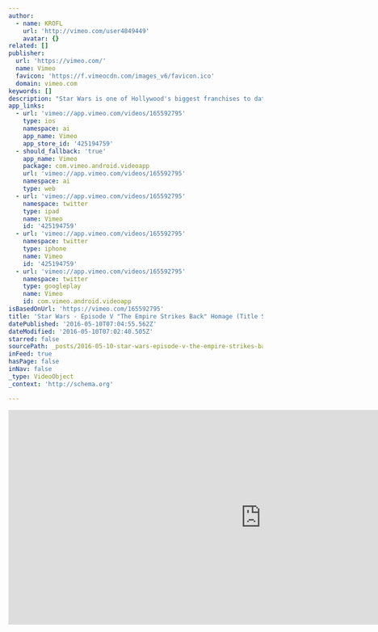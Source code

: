 ```yaml
---
author:
  - name: KROFL
    url: 'http://vimeo.com/user4849449'
    avatar: {}
related: []
publisher:
  url: 'https://vimeo.com/'
  name: Vimeo
  favicon: 'https://f.vimeocdn.com/images_v6/favicon.ico'
  domain: vimeo.com
keywords: []
description: "Star Wars is one of Hollywood's biggest franchises to date, containing one of the most unique universes in sci-fi fiction. Not only is the universe incredibly iconic, so is it's title sequence (the famous title crawl). Designed by Dan Perri, the title sequence is one of the most recognizable introductions in the history of film."
app_links:
  - url: 'vimeo://app.vimeo.com/videos/165592795'
    type: ios
    namespace: ai
    app_name: Vimeo
    app_store_id: '425194759'
  - should_fallback: 'true'
    app_name: Vimeo
    package: com.vimeo.android.videoapp
    url: 'vimeo://app.vimeo.com/videos/165592795'
    namespace: ai
    type: web
  - url: 'vimeo://app.vimeo.com/videos/165592795'
    namespace: twitter
    type: ipad
    name: Vimeo
    id: '425194759'
  - url: 'vimeo://app.vimeo.com/videos/165592795'
    namespace: twitter
    type: iphone
    name: Vimeo
    id: '425194759'
  - url: 'vimeo://app.vimeo.com/videos/165592795'
    namespace: twitter
    type: googleplay
    name: Vimeo
    id: com.vimeo.android.videoapp
isBasedOnUrl: 'https://vimeo.com/165592795'
title: 'Star Wars - Episode V "The Empire Strikes Back" Homage (Title Sequence)'
datePublished: '2016-05-10T07:04:55.562Z'
dateModified: '2016-05-10T07:02:40.505Z'
starred: false
sourcePath: _posts/2016-05-10-star-wars-episode-v-the-empire-strikes-back-homage-titl.md
inFeed: true
hasPage: false
inNav: false
_type: VideoObject
_context: 'http://schema.org'

---
```

<iframe src="https://cdn.embedly.com/widgets/media.html?src=https%3A%2F%2Fplayer.vimeo.com%2Fvideo%2F165592795&amp;url=https%3A%2F%2Fvimeo.com%2F165592795&amp;image=http%3A%2F%2Fi.vimeocdn.com%2Fvideo%2F569496584_1280.jpg&amp;key=b7d04c9b404c499eba89ee7072e1c4f7&amp;type=text%2Fhtml&amp;schema=vimeo" width="1000" height="425" scrolling="no" frameborder="0" allowfullscreen="" style=""></iframe>